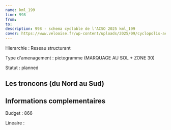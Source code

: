 ```yaml
---
name: kml_199 
line: 998
from: 
to:  
description: 998 - schema cyclable de l'ACSO 2025 kml_199 
cover: https://www.velooise.fr/wp-content/uploads/2025/09/cyclopolis-acso-default.jpg
---
```

Hierarchie : Reseau structurant

Type d'amenagement : pictogramme (MARQUAGE AU SOL + ZONE 30)

Statut : planned

## Les troncons (du Nord au Sud)

## Informations complementaires

Budget  : 866 

Lineaire :

